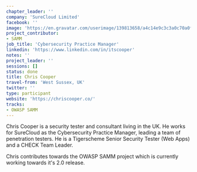 ```yaml
---
chapter_leader: ''
company: 'SureCloud Limited'
facebook: ''
image: 'https://en.gravatar.com/userimage/139813658/a4c14e9c3c3a0c70a0fd0fa4099636fb.jpg?size=200'
project_contributor:
- SAMM
job_title: 'Cybersecurity Practice Manager'
linkedin: 'https://www.linkedin.com/in/itscooper'
notes: ''
project_leader: ''
sessions: []
status: done
title: Chris Cooper
travel-from: 'West Sussex, UK'
twitter: ''
type: participant
website: 'https://chriscooper.co/'
tracks: 
- OWASP SAMM
---
```


Chris Cooper is a security tester and consultant living in the UK. He works for SureCloud as the Cybersecurity Practice Manager, leading a team of penetration testers. He is a Tigerscheme Senior Security Tester (Web Apps) and a CHECK Team Leader.

Chris contributes towards the OWASP SAMM project which is currently working towards it's 2.0 release.
